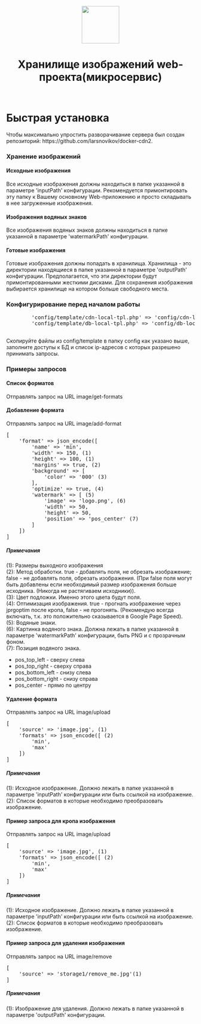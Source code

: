 <p align="center">
    <a href="https://github.com/yiisoft" target="_blank">
        <img src="https://avatars0.githubusercontent.com/u/993323" height="100px">
    </a>
    <h1 align="center">Хранилище изображений web-проекта(микросервис)</h1>
    <br>
</p>

<h1>Быстрая установка</h1>
<p>
    Чтобы максимально упростить разворачивание сервера был создан репозиторий: https://github.com/larsnovikov/docker-cdn2.
</p>    

<h3>Хранение изображений</h3>
<h4>Исходные изображения</h4>
<p>
    Все исходные изображения должны находиться в папке указанной в параметре 'inputPath' конфигурации. Рекомендуется примонтировать эту папку к Вашему основному Web-приложению и просто складывать в нее загруженные изображения.
</p>
<h4>Изображения водяных знаков</h4>
<p>
    Все изображения водяных знаков должны находиться в папке указанной в параметре 'watermarkPath' конфигурации.
</p>  
<h4>Готовые изображения</h4>
<p>
    Готовые изображения должны попадать в хранилища. Хранилища - это директории находящиеся в папке указанной в параметре 'outputPath' конфигурации. Предполагается, что эти директории будут примонтированными жесткими дисками. Для сохранения изображения выбирается хранилище на котором больше свободного места.
</p>    


<h3>Конфигурирование перед началом работы</h3>
<p>
    <pre>
        'config/template/cdn-local-tpl.php' => 'config/cdn-local.php'
        'config/template/db-local-tpl.php' => 'config/db-local.php' 
    </pre>
    Скопируйте файлы из config/template в папку config как указано выше, заполните доступы к БД и список ip-адресов с которых разрешено принимать запросы.
</p>

<h3>Примеры запросов</h3>

<h4>Список форматов</h4>
Отправлять запрос на URL image/get-formats

<h4>Добавление формата</h4>
Отправлять запрос на URL image/add-format
<pre>
[
    'format' => json_encode([   
        'name' => 'min',
        'width' => 150, (1)
        'height' => 100, (1)
        'margins' => true, (2) 
        'background' => [
            'color' => '000' (3) 
        ],
        'optimize' => true, (4)
        'watermark' => [ (5)
            'image' => 'logo.png', (6)
            'width' => 50, 
            'height' => 50,
            'position' => 'pos_center' (7)
        ]
    ])
]
</pre>
<h5>Примечания</h5>
(1): Размеры выходного изображения<br>
(2): Метод обработки. true - добавлять поля, не обрезать изображение; false - не добавлять поля, обрезать изображения. (При false поля могут быть добавлены если необходимый размер изображения больше исходника. (Никогда не растягиваем исходники)).<br>
(3): Цвет подложки. Именно этого цвета будут поля.<br>
(4): Оптимизация изображения. true - прогнать изображение через jprgoptim после кропа, false - не прогонять. (Рекомендую всегда включать, т.к. это положительно сказывается в Google Page Speed).<br>
(5): Водяные знаки.<br>
(6): Картинка водяного знака. Должна лежать в папке указанной в параметре 'watermarkPath' конфигурации, быть PNG и с прозрачным фоном.<br>
(7): Позиция водяного знака.<br>
<ul>
    <li>pos_top_left - сверху слева</li>
    <li>pos_top_right - сверху справа</li>
    <li>pos_bottom_left - снизу слева</li>
    <li>pos_bottom_right - снизу справа</li>
    <li>pos_center - прямо по центру</li>
</ul>

<h4>Удаление формата</h4>
Отправлять запрос на URL image/upload
<pre>
[
    'source' => 'image.jpg', (1) 
    'formats' => json_encode([ (2)
        'min',
        'max'
    ])
]
</pre>
<h5>Примечания</h5>
(1): Исходное изображение. Должно лежать в папке указанной в параметре 'inputPath' конфигурации или быть ссылкой на изображение.<br>
(2): Список форматов в которые необходимо преобразовать изображение.

<h4>Пример запроса для кропа изображения</h4>
Отправлять запрос на URL image/upload
<pre>
[
    'source' => 'image.jpg', (1) 
    'formats' => json_encode([ (2)
        'min',
        'max'
    ])
]
</pre>
<h5>Примечания</h5>
(1): Исходное изображение. Должно лежать в папке указанной в параметре 'inputPath' конфигурации или быть ссылкой на изображение.<br>
(2): Список форматов в которые необходимо преобразовать изображение.
<h4>Пример запроса для удаления изображения</h4>
Отправлять запрос на URL image/remove
<pre>
[
    'source' => 'storage1/remove_me.jpg'(1)
]
</pre>
<h5>Примечания</h5>
(1): Изображение для удаления. Должно лежать в папке указанной в параметре 'outputPath' конфигурации.
